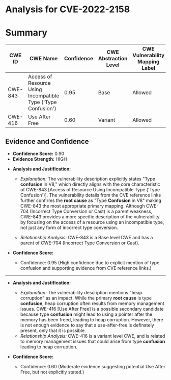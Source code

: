 # Analysis for CVE-2022-2158

# Summary
| CWE ID | CWE Name | Confidence | CWE Abstraction Level | CWE Vulnerability Mapping Label | CWE-Vulnerability Mapping Notes |
|---|---|---|---|---|---|
| CWE-843 | Access of Resource Using Incompatible Type ('Type Confusion') | 0.95 | Base | Allowed | Primary CWE |
| CWE-416 | Use After Free | 0.60 | Variant | Allowed | Secondary Candidate |

## Evidence and Confidence

*   **Confidence Score:** 0.90
*   **Evidence Strength:** HIGH

- **Analysis and Justification:**  
  - *Explanation:* The vulnerability description explicitly states "Type **confusion** in V8," which directly aligns with the core characteristic of CWE-843 [Access of Resource Using Incompatible Type ('Type Confusion')]. The vulnerability details from the CVE reference links further confirms the **root cause** as "Type **Confusion** in V8" making CWE-843 the most appropriate primary mapping. Although CWE-704 (Incorrect Type Conversion or Cast) is a parent weakness, CWE-843 provides a more specific description of the vulnerability by focusing on the access of a resource using an incompatible type, not just any form of incorrect type conversion.
  
  - *Relationship Analysis:* CWE-843 is a Base level CWE and has a parent of CWE-704 (Incorrect Type Conversion or Cast).

- **Confidence Score:**  
  - Confidence: 0.95 (High confidence due to explicit mention of type confusion and supporting evidence from CVE reference links.)

---

- **Analysis and Justification:**
    - *Explanation:* The vulnerability description mentions "heap corruption" as an impact. While the primary **root cause** is type **confusion**, heap corruption often results from memory management issues. CWE-416 [Use After Free] is a possible secondary candidate because type **confusion** might lead to using a pointer after the memory has been freed, leading to heap corruption. However, there is not enough evidence to say that a use-after-free is definately present, only that it is possible.
  - *Relationship Analysis:* CWE-416 is a variant level CWE, and is related to memory management issues that could arise from type **confusion** leading to heap corruption.

- **Confidence Score:**
  - Confidence: 0.60 (Moderate evidence suggesting potential Use After Free, but not explicitly stated.)